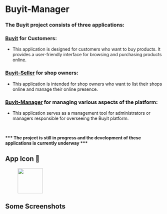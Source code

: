 # Buyit-Manager

### The Buyit project consists of three applications: 

### [Buyit](https://github.com/souvikmondal01/Buyit-Shopping-App) for Customers:
* This application is designed for customers who want to buy products. It provides a user-friendly interface for browsing and purchasing products online.
### [Buyit-Seller](https://github.com/souvikmondal01/Buyit-Seller) for shop owners:
* This application is intended for shop owners who want to list their shops online and manage their online presence. 
### [Buyit-Manager](https://github.com/souvikmondal01/Buyit-Manager) for managing various aspects of the platform:
* This application serves as a management tool for administrators or managers responsible for overseeing the Buyit platform.

</br>

<b> *** The project is still in progress and the development of these applications is currently underway ***</b>

## App Icon 📱
<img src="https://github.com/mondal-souvik/git/assets/100204863/d83d9052-daf6-4c3b-b3de-bd7fc707b820" width="80px" hspace="40">

## Some Screenshots
